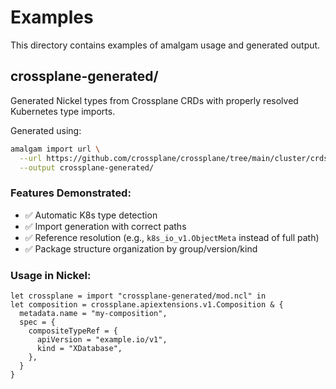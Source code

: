 # Examples

This directory contains examples of amalgam usage and generated output.

## crossplane-generated/

Generated Nickel types from Crossplane CRDs with properly resolved Kubernetes type imports.

Generated using:
```bash
amalgam import url \
  --url https://github.com/crossplane/crossplane/tree/main/cluster/crds \
  --output crossplane-generated/
```

### Features Demonstrated:
- ✅ Automatic K8s type detection
- ✅ Import generation with correct paths
- ✅ Reference resolution (e.g., `k8s_io_v1.ObjectMeta` instead of full path)
- ✅ Package structure organization by group/version/kind

### Usage in Nickel:
```nickel
let crossplane = import "crossplane-generated/mod.ncl" in
let composition = crossplane.apiextensions.v1.Composition & {
  metadata.name = "my-composition",
  spec = {
    compositeTypeRef = {
      apiVersion = "example.io/v1",
      kind = "XDatabase",
    },
  }
}
```